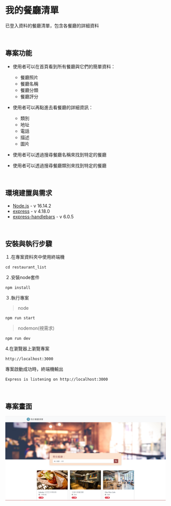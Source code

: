 # **我的餐廳清單**

已登入資料的餐廳清單，包含各餐廳的詳細資料

&nbsp;
## **專案功能**

* 使用者可以在首頁看到所有餐廳與它們的簡單資料：
    * 餐廳照片
    * 餐廳名稱
    * 餐廳分類
    * 餐廳評分

* 使用者可以再點進去看餐廳的詳細資訊：
    * 類別
    * 地址
    * 電話
    * 描述
    * 圖片

* 使用者可以透過搜尋餐廳名稱來找到特定的餐廳

* 使用者可以透過搜尋餐廳類別來找到特定的餐廳

&nbsp;
## **環境建置與需求**

* [Node.js](https://nodejs.org/en/) - v 16.14.2
* [express](https://www.npmjs.com/package/express) - v 4.18.0
* [express-handlebars](https://www.npmjs.com/package/express-handlebars) - v 6.0.5

&nbsp;
## **安裝與執行步驟**


１.在專案資料夾中使用終端機

```properties
cd restaurant_list
```

２.安裝node套件

```properties
npm install
```

３.執行專案
> node
```properties
npm run start
```

> nodemon(視需求)

```properties
npm run dev
```

4.在瀏覽器上瀏覽專案

```
http://localhost:3000
```

專案啟動成功時，終端機輸出
```
Express is listening on http://localhost:3000
```

&nbsp;
## **專案畫面**

![專案畫面](./public/img/restaurantList.png)
